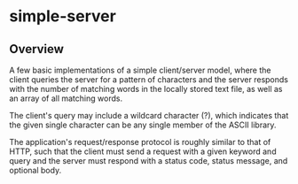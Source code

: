 # simple-server

## Overview

A few basic implementations of a simple client/server model, where the client queries the server for a pattern of characters and the server responds with
the number of matching words in the locally stored text file, as well as an array of all matching words.

The client's query may include a wildcard character (?), which indicates that the given single character can be any single member of the ASCII library.

The application's request/response protocol is roughly similar to that of HTTP, such that the client must send a request with a given keyword and query and the server must respond with a status code, status message, and optional body.
